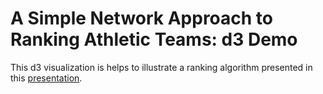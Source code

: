 # A Simple Network Approach to Ranking Athletic Teams: d3 Demo

This d3 visualization is helps to illustrate a ranking algorithm presented in this [presentation](https://github.com/andrew-lee2/research_to_d3/blob/master/ranking%20talk.ppt). 
